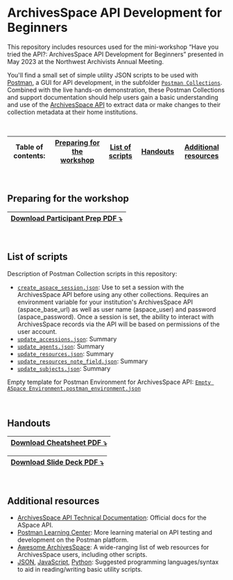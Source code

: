 # ArchivesSpace API Development for Beginners
This repository includes resources used for the mini-workshop “Have you tried the API?: ArchivesSpace API Development for Beginners” presented in May 2023 at the Northwest Archivists Annual Meeting.  

You'll find a small set of simple utility JSON scripts to be used with [Postman](https://www.postman.com/), a GUI for API development, in the subfolder [`Postman Collections`](Postman%20Collections). Combined with the live hands-on demonstration, these Postman Collections and support documentation should help users gain a basic understanding and use of the [ArchivesSpace API](https://archivesspace.github.io/archivesspace/api/) to extract data or make changes to their collection metadata at their home institutions. 

<br>

|Table of contents: |[Preparing for the workshop](#preparing-for-the-workshop)|[List of scripts](#list-of-scripts)|[Handouts](#handouts)|[Additional resources](#additional-resources)
|---|---|---|---|---|
<br>

## Preparing for the workshop
|[Download Participant Prep PDF ⤵️](#)|
|---|

<br>

## List of scripts 
Description of Postman Collection scripts in this repository:
- [`create_aspace_session.json`](/Postman%20Collections/create_aspace_session.json): Use to set a session with the ArchivesSpace API before using any other collections. Requires an environment variable for your institution's ArchivesSpace API (aspace_base_url) as well as user name (aspace_user) and password (aspace_password). Once a session is set, the ability to interact with ArchivesSpace records via the API will be based on permissions of the user account.
- [`update_accessions.json`](/Postman%20Collections/update_accessions.json): Summary
- [`update_agents.json`](/Postman%20Collections/update_agents.json): Summary
- [`update_resources.json`](/Postman%20Collections/update_resources.json): Summary
- [`update_resources_note_field.json`](/Postman%20Collections/update_resources_note_field.json): Summary
- [`update_subjects.json`](/Postman%20Collections/update_subjects.json): Summary

Empty template for Postman Environment for ArchivesSpace API: 
[`Empty ASpace Environment.postman_environment.json`](Empty%20ASpace%20Environment.postman_environment.json)

<br>

## Handouts 

|[Download Cheatsheet PDF ⤵️](#)|
|---|

|[Download Slide Deck PDF ⤵️](#)|
|---|

<br>

## Additional resources 
- [ArchivesSpace API Technical Documentation](https://archivesspace.github.io/archivesspace/api): Official docs for the ASpace API.
- [Postman Learning Center](https://learning.postman.com/): More learning material on API testing and development on the Postman platform.
- [Awesome ArchivesSpace](https://github.com/archivesspace/awesome-archivesspace): A wide-ranging list of web resources for ArchivesSpace users, including other scripts.
- [JSON](https://www.w3schools.com/js/js_json_intro.asp), [JavaScript](https://www.w3schools.com/js/), [Python](https://www.w3schools.com/python/default.asp): Suggested programming languages/syntax to aid in reading/writing basic utility scripts.
